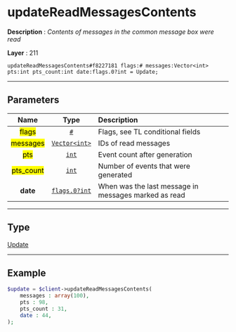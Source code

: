 # updateReadMessagesContents

**Description** : *Contents of messages in the common message box were read*

**Layer** : 211

```tl
updateReadMessagesContents#f8227181 flags:# messages:Vector<int> pts:int pts_count:int date:flags.0?int = Update;
```

---

## Parameters

| Name | Type | Description |
| :---: | :---: | :--- |
| <mark>flags</mark> | [`#`](type/#) | Flags, see TL conditional fields |
| <mark>messages</mark> | [`Vector<int>`](type/int) | IDs of read messages |
| <mark>pts</mark> | [`int`](type/int) | Event count after generation |
| <mark>pts_count</mark> | [`int`](type/int) | Number of events that were generated |
| **date** | [`flags.0?int`](type/int) | When was the last message in messages marked as read |

---

## Type

[Update](type/Update)

---

## Example

```php
$update = $client->updateReadMessagesContents(
	messages : array(100),
	pts : 98,
	pts_count : 31,
	date : 44,
);
```